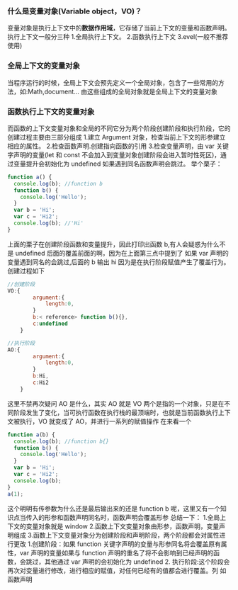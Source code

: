 ### 什么是变量对象(Variable object，VO)？

变量对象是执行上下文中的**数据作用域**，它存储了当前上下文的变量和函数声明。
执行上下文一般分三种 1.全局执行上下文。 2.函数执行上下文
3.evel(一般不推荐使用)

### 全局上下文的变量对象

当程序运行的时候，全局上下文会预先定义一个全局对象，包含了一些常用的方法，如:Math,document...
由这些组成的全局对象就是全局上下文的变量对象

### 函数执行上下文的变量对象

而函数的上下文变量对象和全局的不同它分为两个阶段创建阶段和执行阶段，它的创建过程主要由三部分组成 1.建立 Argument 对象，检查当前上下文的形参建立相应的属性。 2.检查函数声明.创建指向函数的引用 3.检查变量声明，由 var 关键字声明的变量(let 和 const 不会加入到变量对象创建阶段会进入暂时性死区)，通过变量提升会初始化为 undefined 如果遇到同名函数声明会跳过。
举个栗子：

```js
function a() {
  console.log(b); //function b
  function b() {
    console.log('Hello');
  }
  var b = 'Hi';
  var c = 'Hi2';
  console.log(b); //'Hi'
}
```

上面的栗子在创建阶段函数和变量提升，因此打印出函数 b,有人会疑惑为什么不是 undefined 后面的覆盖前面的啊，因为在上面第三点中提到了 如果 var 声明的变量遇到同名的会跳过,后面的 b 输出 hi 因为是在执行阶段赋值产生了覆盖行为。
创建过程如下

```js
//创建阶段
VO:{
        argument:{
            length:0,
        }
        b:< reference> function b(){},
        c:undefined
    }

//执行阶段
AO:{
        argument:{
            length:0,
        }
        b:Hi,
        c:Hi2
    }
```

这里不禁再次疑问 AO 是什么，其实 AO 就是 VO 两个是指的一个对象，只是在不同阶段发生了变化，当可执行函数在执行栈的最顶端时，也就是当前函数执行上下文被执行，VO 就变成了 AO，并进行一系列的赋值操作
在来看一个

```js
function a(b) {
  console.log(b); //function b{}
  function b() {
    console.log('Hello');
  }
  var b = 'Hi';
  var c = 'Hi2';
  console.log(b);
}
a(1);
```

这个明明有传参数为什么还是最后输出来的还是 function b 呢，这里又有一个知识点当传入的形参和函数声明同名时，函数声明会覆盖形参
总结一下： 1.全局上下文的变量对象就是 window 2.函数上下文变量对象由形参，函数声明，变量声明组成 3.函数上下文变量对象分为创建阶段和声明阶段，两个阶段都会对属性进行更改 1.创建阶段：如果 function 关键字声明的变量与形参同名将会覆盖原有属性，var 声明的变量如果与
function 声明的重名了将不会影响到已经声明的函数，会跳过，其他通过 var 声明的会初始化为
undefined 2. 执行阶段:这个阶段会再次对变量进行修改，进行相应的赋值，对任何已经有的值都会进行覆盖。列
如函数声明
